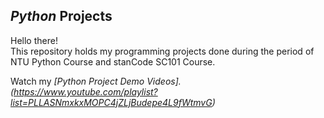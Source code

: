 ## *Python* Projects
Hello there!\
This repository holds my programming projects done during the period of NTU Python Course and stanCode SC101 Course. 

Watch my *[Python Project Demo Videos].(https://www.youtube.com/playlist?list=PLLASNmxkxMOPC4jZLjBudepe4L9fWtmvG)*
